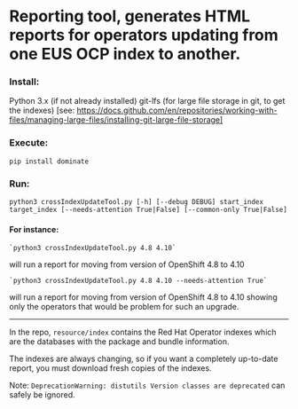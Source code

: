 # Reporting tool, generates HTML reports for operators updating from one EUS OCP index to another.

### Install: 

Python 3.x (if not already installed)
git-lfs (for large file storage in git, to get the indexes)
[see: https://docs.github.com/en/repositories/working-with-files/managing-large-files/installing-git-large-file-storage]

### Execute:

`pip install dominate`

### Run:

`python3 crossIndexUpdateTool.py [-h] [--debug DEBUG] start_index target_index [--needs-attention True|False] [--common-only True|False]`

#### For instance:

    `python3 crossIndexUpdateTool.py 4.8 4.10`

will run a report for moving from version of OpenShift 4.8 to 4.10

    `python3 crossIndexUpdateTool.py 4.8 4.10 --needs-attention True`

will run a report for moving from version of OpenShift 4.8 to 4.10 showing only the operators that would be problem for such an upgrade.

---
In the repo, `resource/index` contains the Red Hat Operator indexes which are
the databases with the package and bundle information.

The indexes are always changing, so if you want a completely up-to-date report,
you must download fresh copies of the indexes.

Note: `DeprecationWarning: distutils Version classes are deprecated` can safely be ignored. 